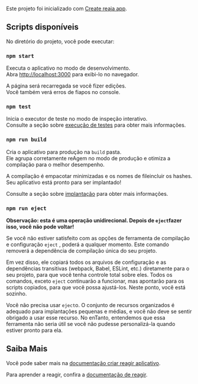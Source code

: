 Este projeto foi inicializado com [Create reaja app](https://github.com/facebook/create-react-app).

## <a name="available-scripts"></a>Scripts disponíveis

No diretório do projeto, você pode executar:

### `npm start`

Executa o aplicativo no modo de desenvolvimento.<br>
Abra [http://localhost:3000](http://localhost:3000) para exibi-lo no navegador.

A página será recarregada se você fizer edições.<br>
Você também verá erros de fiapos no console.

### `npm test`

Inicia o executor de teste no modo de inspeção interativo.<br>
Consulte a seção sobre [execução de testes](https://facebook.github.io/create-react-app/docs/running-tests) para obter mais informações.

### `npm run build`

Cria o aplicativo para produção na `build` pasta.<br>
Ele agrupa corretamente reAgem no modo de produção e otimiza a compilação para o melhor desempenho.

A compilação é empacotar minimizadas e os nomes de fileincluir os hashes.<br>
Seu aplicativo está pronto para ser implantado!

Consulte a seção sobre [implantação](https://facebook.github.io/create-react-app/docs/deployment) para obter mais informações.

### `npm run eject`

**Observação: esta é uma operação unidirecional. Depois de `eject`fazer isso, você não pode voltar!**

Se você não estiver satisfeito com as opções de ferramenta de compilação e configuração `eject` , poderá a qualquer momento. Este comando removerá a dependência de compilação única do seu projeto.

Em vez disso, ele copiará todos os arquivos de configuração e as dependências transitivas (webpack, Babel, ESLint, etc.) diretamente para o seu projeto, para que você tenha controle total sobre eles. Todos os comandos, exceto `eject` continuarão a funcionar, mas apontarão para os scripts copiados, para que você possa ajustá-los. Neste ponto, você está sozinho.

Você não precisa usar `eject`o. O conjunto de recursos organizados é adequado para implantações pequenas e médias, e você não deve se sentir obrigado a usar esse recurso. No enTanto, entendemos que essa ferramenta não seria útil se você não pudesse personalizá-la quando estiver pronto para ela.

## <a name="learn-more"></a>Saiba Mais

Você pode saber mais na [documentação criar reagir aplicativo](https://facebook.github.io/create-react-app/docs/getting-started).

Para aprender a reagir, confira a [documentação de reagir](https://reactjs.org/).
